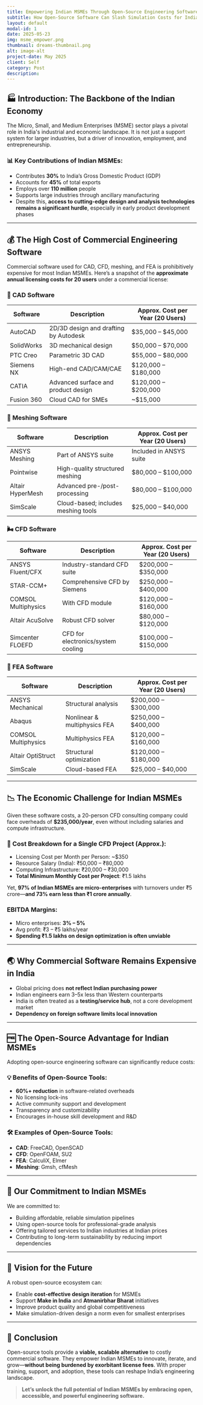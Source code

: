 ```yaml
---
title: Empowering Indian MSMEs Through Open-Source Engineering Software
subtitle: How Open-Source Software Can Slash Simulation Costs for India's MSMEs by Over 60%
layout: default
modal-id: 1
date: 2025-05-23
img: msme_empower.png
thumbnail: dreams-thumbnail.png
alt: image-alt
project-date: May 2025
client: Self
category: Post
description:
---
```


## 🏭 Introduction: The Backbone of the Indian Economy

The Micro, Small, and Medium Enterprises (MSME) sector plays a pivotal role in India's industrial and economic landscape. It is not just a support system for larger industries, but a driver of innovation, employment, and entrepreneurship.

### 📊 Key Contributions of Indian MSMEs:

- Contributes **30%** to India’s Gross Domestic Product (GDP)
- Accounts for **45%** of total exports
- Employs over **110 million** people
- Supports large industries through ancillary manufacturing
- Despite this, **access to cutting-edge design and analysis technologies remains a significant hurdle**, especially in early product development phases

---

## 💰 The High Cost of Commercial Engineering Software

Commercial software used for CAD, CFD, meshing, and FEA is prohibitively expensive for most Indian MSMEs. Here’s a snapshot of the **approximate annual licensing costs for 20 users** under a commercial license:

### 🧩 CAD Software

| Software     | Description                              | Approx. Cost per Year (20 Users) |
|--------------|------------------------------------------|----------------------------------|
| AutoCAD      | 2D/3D design and drafting by Autodesk     | $35,000 – $45,000                |
| SolidWorks   | 3D mechanical design                      | $50,000 – $70,000                |
| PTC Creo     | Parametric 3D CAD                         | $55,000 – $80,000                |
| Siemens NX   | High-end CAD/CAM/CAE                      | $120,000 – $180,000              |
| CATIA        | Advanced surface and product design       | $120,000 – $200,000              |
| Fusion 360   | Cloud CAD for SMEs                        | ~$15,000                         |

### 🔧 Meshing Software

| Software         | Description                              | Approx. Cost per Year (20 Users) |
|------------------|------------------------------------------|----------------------------------|
| ANSYS Meshing    | Part of ANSYS suite                      | Included in ANSYS suite          |
| Pointwise        | High-quality structured meshing          | $80,000 – $100,000               |
| Altair HyperMesh | Advanced pre-/post-processing            | $80,000 – $100,000               |
| SimScale         | Cloud-based; includes meshing tools      | $25,000 – $40,000                |

### 🌬️ CFD Software

| Software            | Description                                | Approx. Cost per Year (20 Users) |
|---------------------|--------------------------------------------|----------------------------------|
| ANSYS Fluent/CFX    | Industry-standard CFD suite                | $200,000 – $350,000              |
| STAR-CCM+           | Comprehensive CFD by Siemens               | $250,000 – $400,000              |
| COMSOL Multiphysics | With CFD module                            | $120,000 – $160,000              |
| Altair AcuSolve     | Robust CFD solver                          | $80,000 – $120,000               |
| Simcenter FLOEFD    | CFD for electronics/system cooling         | $100,000 – $150,000              |

### 🧱 FEA Software

| Software                | Description                             | Approx. Cost per Year (20 Users) |
|-------------------------|-----------------------------------------|----------------------------------|
| ANSYS Mechanical        | Structural analysis                     | $200,000 – $300,000              |
| Abaqus                  | Nonlinear & multiphysics FEA            | $250,000 – $400,000              |
| COMSOL Multiphysics     | Multiphysics FEA                        | $120,000 – $160,000              |
| Altair OptiStruct       | Structural optimization                 | $120,000 – $180,000              |
| SimScale                | Cloud-based FEA                         | $25,000 – $40,000                |

---

## 📉 The Economic Challenge for Indian MSMEs

Given these software costs, a 20-person CFD consulting company could face overheads of **$235,000/year**, even without including salaries and compute infrastructure.

### 📌 Cost Breakdown for a Single CFD Project (Approx.):

- Licensing Cost per Month per Person: ~$350
- Resource Salary (India): ₹50,000 – ₹80,000
- Computing Infrastructure: ₹20,000 – ₹30,000
- **Total Minimum Monthly Cost per Project**: ₹1.5 lakhs

Yet, **97% of Indian MSMEs are micro-enterprises** with turnovers under ₹5 crore—**and 73% earn less than ₹1 crore annually**.

### EBITDA Margins:

- Micro enterprises: **3% – 5%**
- Avg profit: ₹3 – ₹5 lakhs/year
- **Spending ₹1.5 lakhs on design optimization is often unviable**

---

## 🌏 Why Commercial Software Remains Expensive in India

- Global pricing does **not reflect Indian purchasing power**
- Indian engineers earn 3–5x less than Western counterparts
- India is often treated as a **testing/service hub**, not a core development market
- **Dependency on foreign software limits local innovation**

---

## 🆓 The Open-Source Advantage for Indian MSMEs

Adopting open-source engineering software can significantly reduce costs:

### 💡 Benefits of Open-Source Tools:

- **60%+ reduction** in software-related overheads
- No licensing lock-ins
- Active community support and development
- Transparency and customizability
- Encourages in-house skill development and R&D

### 🛠️ Examples of Open-Source Tools:

- **CAD**: FreeCAD, OpenSCAD
- **CFD**: OpenFOAM, SU2
- **FEA**: CalculiX, Elmer
- **Meshing**: Gmsh, cfMesh

---

## 🔧 Our Commitment to Indian MSMEs

We are committed to:

- Building affordable, reliable simulation pipelines
- Using open-source tools for professional-grade analysis
- Offering tailored services to Indian industries at Indian prices
- Contributing to long-term sustainability by reducing import dependencies

---

## 🚀 Vision for the Future

A robust open-source ecosystem can:

- Enable **cost-effective design iteration** for MSMEs
- Support **Make in India** and **Atmanirbhar Bharat** initiatives
- Improve product quality and global competitiveness
- Make simulation-driven design a norm even for smallest enterprises

---

## 📢 Conclusion

Open-source tools provide a **viable, scalable alternative** to costly commercial software. They empower Indian MSMEs to innovate, iterate, and grow—**without being burdened by exorbitant license fees**. With proper training, support, and adoption, these tools can reshape India’s engineering landscape.

> **Let’s unlock the full potential of Indian MSMEs by embracing open, accessible, and powerful engineering software.**

